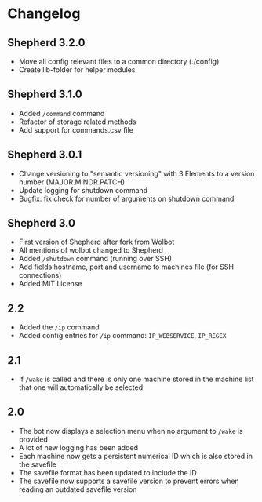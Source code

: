 # Changelog

## Shepherd 3.2.0

- Move all config relevant files to a common directory (./config)
- Create lib-folder for helper modules

## Shepherd 3.1.0

- Added `/command` command
- Refactor of storage related methods
- Add support for commands.csv file

## Shepherd 3.0.1

- Change versioning to "semantic versioning" with 3 Elements to a version number (MAJOR.MINOR.PATCH)
- Update logging for shutdown command
- Bugfix: fix check for number of arguments on shutdown command

## Shepherd 3.0

- First version of Shepherd after fork from Wolbot
- All mentions of wolbot changed to Shepherd
- Added `/shutdown` command (running over SSH)
- Add fields hostname, port and username to machines file (for SSH connections)
- Added MIT License

## 2.2

- Added the `/ip` command
- Added config entries for `/ip` command: `IP_WEBSERVICE`, `IP_REGEX`

## 2.1

- If `/wake` is called and there is only one machine stored in the machine list
    that one will automatically be selected

## 2.0

- The bot now displays a selection menu when no argument to `/wake` is provided
- A lot of new logging has been added
- Each machine now gets a persistent numerical ID
    which is also stored in the savefile
- The savefile format has been updated to include the ID
- The savefile now supports a savefile version to prevent errors
    when reading an outdated savefile version

